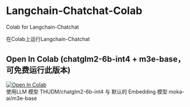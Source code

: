 # Langchain-Chatchat-Colab
Colab for Langchain-Chatchat

在Colab上运行Langchain-Chatchat

## Open In Colab  (chatglm2-6b-int4 + m3e-base，可免费运行此版本)
[![Open In Colab](https://colab.research.google.com/assets/colab-badge.svg)](https://colab.research.google.com/github/cwyalpha/Langchain-Chatchat-Colab/blob/main/Langchain_Chatchat_ChatGLM2_6b_int4_colab.ipynb)  
使用LLM 模型 THUDM/chatglm2-6b-int4 与 默认的 Embedding 模型 moka-ai/m3e-base
